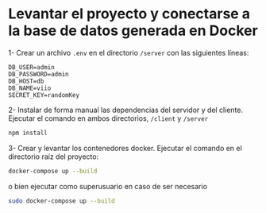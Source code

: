 # Levantar el proyecto y conectarse a la base de datos generada en Docker

1- Crear un archivo `.env` en el directorio `/server` con las siguientes líneas:

```env
DB_USER=admin
DB_PASSWORD=admin
DB_HOST=db
DB_NAME=viio
SECRET_KEY=randomKey
```

2- Instalar de forma manual las dependencias del servidor y del cliente. Ejecutar el comando en ambos directorios, `/client` y `/server`

```bash
npm install
```

3- Crear y levantar los contenedores docker. Ejecutar el comando en el directorio raíz del proyecto:

```bash
docker-compose up --build
```
o bien ejecutar como superusuario en caso de ser necesario
```bash
sudo docker-compose up --build
```
